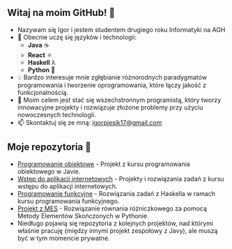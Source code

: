 ## Witaj na moim GitHub! 👋
- Nazywam się Igor i jestem studentem drugiego roku Informatyki na AGH
- 🌱 Obecnie uczę się języków i technologii:  
  - **Java** ☕  
  - **React** ⚛️  
  - **Haskell** λ  
  - **Python** 🐍
- 💡 Bardzo interesuje mnie zgłębianie różnorodnych paradygmatów programowania i tworzenie oprogramowania, które łączy jakość z funkcjonalnością.
- 🎯 Moim celem jest stać się wszechstronnym programistą, który tworzy innowacyjne projekty i rozwiązuje złożone problemy przy użyciu nowoczesnych technologii.
- 📫 Skontaktuj się ze mną: igorpiesik17@gmail.com

## Moje repozytoria 🔗
- [Programowanie obiektowe](https://github.com/igorpie1705/PO) - Projekt z kursu programowania obiektowego w Javie.  
- [Wstęp do aplikacji internetowych](https://github.com/igorpie1705/WDAI) - Projekty i rozwiązania zadań z kursu wstępu do aplikacji internetowych.  
- [Programowanie funkcyjne](https://github.com/igorpie1705/PF) - Rozwiązania zadań z Haskella w ramach kursu programowania funkcyjnego.  
- [Projekt z MES](https://github.com/igorpie1705/MES) - Rozwiązanie równania różniczkowego za pomocą Metody Elementów Skończonych w Pythonie.
- Niedługo pojawią się repozytoria z kolejnych projektów, nad którymi właśnie pracuję (między innymi projekt zespołowy z Javy), ale muszą być w tym momencie prywatne.
